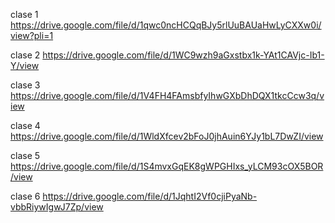 clase 1 
https://drive.google.com/file/d/1qwc0ncHCQqBJy5rlUuBAUaHwLyCXXw0i/view?pli=1

clase 2
https://drive.google.com/file/d/1WC9wzh9aGxstbx1k-YAt1CAVjc-Ib1-Y/view

clase 3
https://drive.google.com/file/d/1V4FH4FAmsbfyIhwGXbDhDQX1tkcCcw3q/view

clase 4
https://drive.google.com/file/d/1WldXfcev2bFoJ0jhAuin6YJy1bL7DwZI/view

clase 5
https://drive.google.com/file/d/1S4mvxGqEK8gWPGHIxs_yLCM93cOX5BOR/view

clase 6
https://drive.google.com/file/d/1JqhtI2Vf0cjiPyaNb-vbbRiywIgwJ7Zp/view